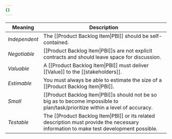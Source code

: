 ```yaml
---
{}
---
```


| Meaning | Description |
| ---- | ---- |
| *Independent* | The [[Product Backlog Item\|PBI]] should be self-contained. |
| *Negotiable* | [[Product Backlog Item\|PBI]]s are not explicit contracts and should leave space for discussion. |
| *Valuable* | A [[Product Backlog Item\|PBI]] must deliver [[Value]] to the [[stakeholders]]. |
| *Estimable* | You must always be able to estimate the size of a [[Product Backlog Item\|PBI]]. |
| *Small* | [[Product Backlog Item\|PBI]]s should not be so big as to become impossible to plan/task/prioritize within a level of accuracy. |
| *Testable* | The [[Product Backlog Item\|PBI]] or its related description must provide the necessary information to make test development possible. |
